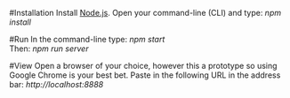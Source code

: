 #Installation
Install [Node.js](https://nodejs.org/).
Open your command-line (CLI) and type: *npm install*

#Run
In the command-line type: *npm start*  
Then: *npm run server*

#View
Open a browser of your choice, however this a prototype so using Google Chrome is your best bet. Paste in the following URL in the address bar: *http://localhost:8888*
